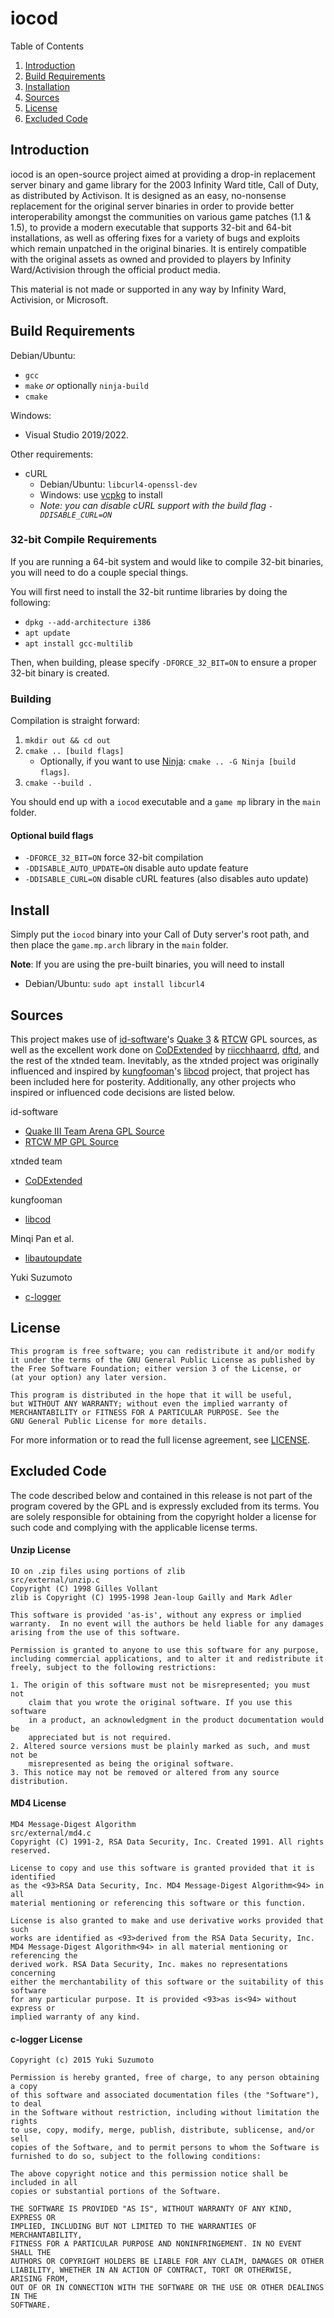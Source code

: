 iocod
=====

Table of Contents
1. [Introduction](#introduction)
2. [Build Requirements](#build-requirements)
3. [Installation](#installation)
4. [Sources](#sources)
5. [License](#license)
6. [Excluded Code](#excluded-code)

Introduction
------------

iocod is an open-source project aimed at providing a drop-in replacement 
server binary and game library for the 2003 Infinity Ward title, Call of Duty, 
as distributed by Activison. It is designed as an easy, no-nonsense 
replacement for the original server binaries in order to provide better 
interoperability amongst the communities on various game patches (1.1 & 1.5), 
to provide a modern executable that supports 32-bit and 64-bit installations, 
as well as offering fixes for a variety of bugs and exploits which remain
unpatched in the original binaries. It is entirely compatible with the original
assets as owned and provided to players by Infinity Ward/Activision through
the official product media.

This material is not made or supported in any way by Infinity Ward, 
Activision, or Microsoft.

Build Requirements
------------------

Debian/Ubuntu:
- `gcc`
- `make` _or_ optionally `ninja-build`
- `cmake`

Windows:
- Visual Studio 2019/2022.

Other requirements:
- cURL
    - Debian/Ubuntu: `libcurl4-openssl-dev`
	- Windows: use [vcpkg](https://vcpkg.io/en/index.html) to install
	- _Note: you can disable cURL support with the build flag `-DDISABLE_CURL=ON`_

### 32-bit Compile Requirements

If you are running a 64-bit system and would like to compile 32-bit binaries,
you will need to do a couple special things. 

You will first need to install the 32-bit runtime libraries by doing the 
following:
- `dpkg --add-architecture i386`
- `apt update`
- `apt install gcc-multilib`

Then, when building, please specify `-DFORCE_32_BIT=ON` to ensure a proper 
32-bit binary is created.

### Building

Compilation is straight forward:

1. `mkdir out && cd out`
2. `cmake .. [build flags]`
    - Optionally, if you want to use [Ninja](<https://ninja-build.org/>): 
	`cmake .. -G Ninja [build flags]`. 
3. `cmake --build .`

You should end up with a `iocod` executable and a `game mp` library in the 
`main` folder.

#### Optional build flags

- `-DFORCE_32_BIT=ON` force 32-bit compilation
- `-DDISABLE_AUTO_UPDATE=ON` disable auto update feature 
- `-DDISABLE_CURL=ON` disable cURL features (also disables auto update)

Install
-------

Simply put the `iocod` binary into your Call of Duty server's root path, 
and then place the `game.mp.arch` library in the `main` folder.

**Note**: If you are using the pre-built binaries, you will need to install
- Debian/Ubuntu: `sudo apt install libcurl4`

Sources
-------

This project makes use of [id-software][8]'s [Quake 3][1] & [RTCW][2] GPL 
sources, as well as the excellent work done on [CoDExtended][3] by 
[riicchhaarrd][4], [dftd][5], and the rest of the xtnded team. Inevitably, 
as the xtnded project was originally influenced and inspired by 
[kungfooman][7]'s [libcod][6] project, that project has been included here 
for posterity. Additionally, any other projects who inspired or influenced
code decisions are listed below.

id-software
- [Quake III Team Arena GPL Source][1]
- [RTCW MP GPL Source][2]

xtnded team
- [CoDExtended][3]

kungfooman
- [libcod][6]

Minqi Pan et al.
- [libautoupdate][9]

Yuki Suzumoto
- [c-logger][10]

[1]: <https://github.com/id-Software/Quake-III-Arena>
[2]: <https://github.com/id-Software/RTCW-MP>
[3]: <https://github.com/xtnded/codextended>
[4]: <https://github.com/riicchhaarrd>
[5]: <https://github.com/dftd>
[6]: <https://github.com/kungfooman/libcod>
[7]: <https://github.com/kungfooman>
[8]: <https://github.com/id-software>
[9]: <https://github.com/pmq20/libautoupdate>
[10]: <https://github.com/yksz/c-logger>

License
-------

	This program is free software; you can redistribute it and/or modify
	it under the terms of the GNU General Public License as published by
	the Free Software Foundation; either version 3 of the License, or
	(at your option) any later version.

	This program is distributed in the hope that it will be useful,
	but WITHOUT ANY WARRANTY; without even the implied warranty of
	MERCHANTABILITY or FITNESS FOR A PARTICULAR PURPOSE. See the
	GNU General Public License for more details.

For more information or to read the full license agreement, see 
[LICENSE](LICENSE).

Excluded Code
-------------

The code described below and contained in this release is not 
part of the program covered by the GPL and is expressly excluded from its 
terms. You are solely responsible for obtaining from the copyright holder a 
license for such code and complying with the applicable license terms.

#### Unzip License
	IO on .zip files using portions of zlib
	src/external/unzip.c
	Copyright (C) 1998 Gilles Vollant
	zlib is Copyright (C) 1995-1998 Jean-loup Gailly and Mark Adler

	This software is provided 'as-is', without any express or implied
	warranty.  In no event will the authors be held liable for any damages
	arising from the use of this software.

	Permission is granted to anyone to use this software for any purpose,
	including commercial applications, and to alter it and redistribute it
	freely, subject to the following restrictions:

	1. The origin of this software must not be misrepresented; you must not
		claim that you wrote the original software. If you use this software
		in a product, an acknowledgment in the product documentation would be
		appreciated but is not required.
	2. Altered source versions must be plainly marked as such, and must not be
		misrepresented as being the original software.
	3. This notice may not be removed or altered from any source distribution.

#### MD4 License
	MD4 Message-Digest Algorithm
	src/external/md4.c
	Copyright (C) 1991-2, RSA Data Security, Inc. Created 1991. All rights reserved.

	License to copy and use this software is granted provided that it is identified
	as the <93>RSA Data Security, Inc. MD4 Message-Digest Algorithm<94> in all 
	material mentioning or referencing this software or this function.

	License is also granted to make and use derivative works provided that such 
	works are identified as <93>derived from the RSA Data Security, Inc. 
	MD4 Message-Digest Algorithm<94> in all material mentioning or referencing the 
	derived work. RSA Data Security, Inc. makes no representations concerning 
	either the merchantability of this software or the suitability of this software 
	for any particular purpose. It is provided <93>as is<94> without express or 
	implied warranty of any kind.

#### c-logger License
	Copyright (c) 2015 Yuki Suzumoto

	Permission is hereby granted, free of charge, to any person obtaining a copy
	of this software and associated documentation files (the "Software"), to deal
	in the Software without restriction, including without limitation the rights
	to use, copy, modify, merge, publish, distribute, sublicense, and/or sell
	copies of the Software, and to permit persons to whom the Software is
	furnished to do so, subject to the following conditions:

	The above copyright notice and this permission notice shall be included in all
	copies or substantial portions of the Software.

	THE SOFTWARE IS PROVIDED "AS IS", WITHOUT WARRANTY OF ANY KIND, EXPRESS OR
	IMPLIED, INCLUDING BUT NOT LIMITED TO THE WARRANTIES OF MERCHANTABILITY,
	FITNESS FOR A PARTICULAR PURPOSE AND NONINFRINGEMENT. IN NO EVENT SHALL THE
	AUTHORS OR COPYRIGHT HOLDERS BE LIABLE FOR ANY CLAIM, DAMAGES OR OTHER
	LIABILITY, WHETHER IN AN ACTION OF CONTRACT, TORT OR OTHERWISE, ARISING FROM,
	OUT OF OR IN CONNECTION WITH THE SOFTWARE OR THE USE OR OTHER DEALINGS IN THE
	SOFTWARE.